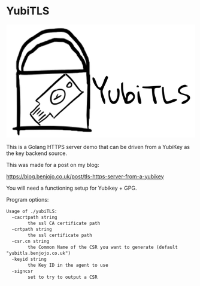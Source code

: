 YubiTLS
===

![logo](/.github/logo.png)

This is a Golang HTTPS server demo that can be driven from a YubiKey as the key backend
source.

This was made for a post on my blog:

https://blog.benjojo.co.uk/post/tls-https-server-from-a-yubikey

You will need a functioning setup for Yubikey + GPG.

Program options:

```
Usage of ./yubiTLS:
  -cacrtpath string
    	the ssl CA certificate path
  -crtpath string
    	the ssl certificate path
  -csr.cn string
    	the Common Name of the CSR you want to generate (default "yubitls.benjojo.co.uk")
  -keyid string
    	the Key ID in the agent to use
  -signcsr
    	set to try to output a CSR
```
